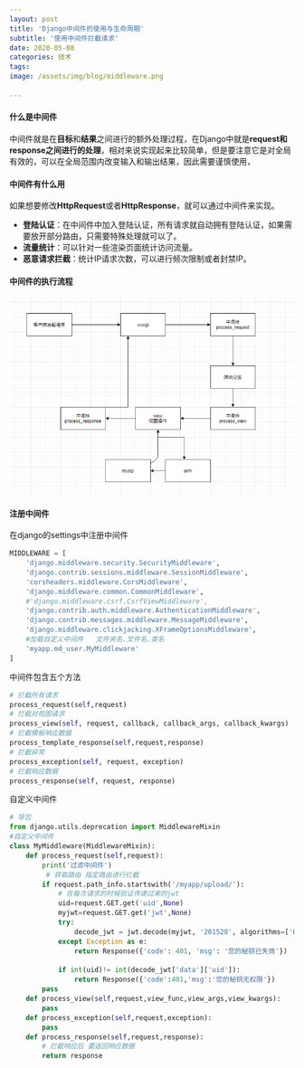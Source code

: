 ```yaml
---
layout: post
title: 'Django中间件的使用与生命周期'
subtitle: '使用中间件拦截请求'
date: 2020-05-08
categories: 技术
tags: 
image: /assets/img/blog/middleware.png

---
```


#### 什么是中间件

中间件就是在**目标**和**结果**之间进行的额外处理过程，在Django中就是**request和response之间进行的处理**，相对来说实现起来比较简单，但是要注意它是对全局有效的，可以在全局范围内改变输入和输出结果，因此需要谨慎使用，

#### 中间件有什么用

如果想要修改**HttpRequest**或者**HttpResponse**，就可以通过中间件来实现。

- **登陆认证**：在中间件中加入登陆认证，所有请求就自动拥有登陆认证，如果需要放开部分路由，只需要特殊处理就可以了。
- **流量统计**：可以针对一些渲染页面统计访问流量。
- **恶意请求拦截**：统计IP请求次数，可以进行频次限制或者封禁IP。

#### 中间件的执行流程

![中间件流程](/assets/img/dya13/中间件流程.png)

#### 注册中间件

在django的settings中注册中间件

```python
MIDDLEWARE = [
    'django.middleware.security.SecurityMiddleware',
    'django.contrib.sessions.middleware.SessionMiddleware',
    'corsheaders.middleware.CorsMiddleware', 
    'django.middleware.common.CommonMiddleware',
    #'django.middleware.csrf.CsrfViewMiddleware',
    'django.contrib.auth.middleware.AuthenticationMiddleware',
    'django.contrib.messages.middleware.MessageMiddleware',
    'django.middleware.clickjacking.XFrameOptionsMiddleware',
    #加载自定义中间件   文件夹名.文件名.类名
    'myapp.md_user.MyMiddleware'
]
```

中间件包含五个方法

```python
# 拦截所有请求
process_request(self,request)
# 拦截对视图请求
process_view(self, request, callback, callback_args, callback_kwargs)
# 拦截模板响应数据
process_template_response(self,request,response)
# 拦截异常
process_exception(self, request, exception)
# 拦截响应数据
process_response(self, request, response)
```

自定义中间件

```python
# 导包
from django.utils.deprecation import MiddlewareMixin
#自定义中间件
class MyMiddleware(MiddlewareMixin):
    def process_request(self,request):
        print('过滤中间件')
         # 获取路由 指定路由进行拦截
        if request.path_info.startswith('/myapp/upload/'):
            # 在每次请求的时候验证传递过来的jwt
            uid=request.GET.get('uid',None)
            myjwt=request.GET.get('jwt',None)
            try:
                decode_jwt = jwt.decode(myjwt, '201528', algorithms=['HS256'])
            except Exception as e:
                return Response({'code': 401, 'msg': '您的秘钥已失效'})

            if int(uid)!= int(decode_jwt['data']['uid']):
                return Response({'code':401,'msg':'您的秘钥无权限'})
        pass
    def process_view(self,request,view_func,view_args,view_kwargs):
        pass
    def process_exception(self,request,exception):
        pass
    def process_response(self,request,response):
        # 拦截响应后 要返回响应数据
        return response
```



